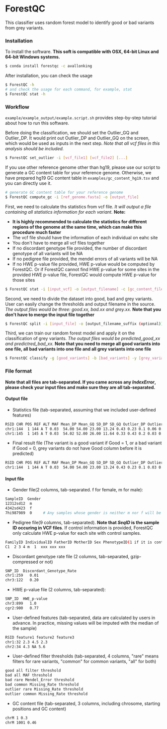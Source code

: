 # ForestQC

This classifier uses random forest model to identify good or bad variants from grey variants.

### Installation
To install the software. **This soft is compatible with OSX, 64-bit Linux and 64-bit Windows systems.**
```sh
$ conda install forestqc -c avallonking
```

After installation, you can check the usage 
```sh
$ ForestQC -h
# and check the usage for each command, for example, stat
$ ForestQC stat -h
```

### Workflow
```example/example_output/example.script.sh``` provides step-by-step tutorial about how to run this software.

Before doing the classification, we should set the Outlier_GQ and Outlier_DP. It would print out Outlier_DP and Outlier_GQ on the screen, which would be used as inputs in the next step. *Note that all vcf files in this analysis should be included.*
```sh
$ ForestQC set_outlier -i [vcf_file1] [vcf_file2] [...]
```

If you use other reference genome other than hg19, please use our script to generate a GC content table for your reference genome. Otherwise, we have prepared hg19 GC content table in ```examples/gc_content_hg19.tsv``` and you can directly use it.
```sh
# generate GC content table for your reference genome
$ ForestQC compute_gc -i [ref_genome.fasta] -o [output_file]
```

First, we need to calculate ths statistics from vcf file. *It will output a file containing all statistics information for each variant.* **Note:**
 - **It is highly recommended to calculate the statistics for different regions of the genome at the same time, which can make this procedure much faster**
 - The vcf file should have the information of each individual on eahc site
 - You don't have to merge all vcf files together
 - If no discordant genotype file provided, the number of discordant genotype of all variants will be NA
 - If no pedigree file provided, the mendel errors of all variants will be NA
 - If no HWE p-value file provided, HWE p-value would be computed by ForestQC. Or if ForestQC cannot find HWE p-value for some sites in the provided HWE p-value file, ForestQC would compute HWE p-value for those sites

```sh
$ ForestQC stat -i [input_vcf] -o [output_filename] -c [gc_content_file] -g [gender_file(optional)] -p [ped_file (optional)] -d [discordant_genotype_file (optional)] -w [hwe_file(optional)] --gq [Outlier_GQ] --dp [Outlier_DP] -af [user_defined_features_file (optional)]
```

Second, we need to divide the dataset into good, bad and grey variants. User can easily change the thresholds and output filename in the source. *The output files would be three: good.xx, bad.xx and grey.xx.* **Note that you don't have to merge the input file together**

```sh
$ ForestQC split -i [input_file] -o [output_filename_suffix (optional)] -t [user_defined_threshold_file (optional)] -af [user_defined_features_names (if user-defined features added in last step, this is required)]
```

Third, we can train our random forest model and apply it on the classification of grey variants. *The output files would be predicted_good_xx and predictred_bad_xx.* **Note that you need to merge all good variants into one file, all bad variants into one file and all grey variants into one file**

```sh
$ ForestQC classify -g [good_variants] -b [bad_variants] -y [grey_variants] -o [output_filename_suffix (optional)] -af [user_defined_features_names (optional)]
```

### File format
**Note that all files are tab-separated. If you came across any *IndexError*, please check your input files and make sure they are all tab-separated.**
#### Output file
 - Statistics file (tab-separated, assuming that we included user-defined features)
```sh
RSID CHR POS REF ALT MAF Mean_DP Mean_GQ SD_DP SD_GQ Outlier_DP Outlier_GQ Discordant_Geno Mendel_Error Missing_Rate HWE ABHet ABHom GC user-defined_feature1 user-defined_feature2
chr1:144  1 144 A T 0.03  54.00 54.00 23.00 13.24 0.43 0.23 0.1 0.06 0.01 1.0 0.45 0.99 0.435 2.0 4.3
chr1:145  1 145 A T 0.03  54.02 52.00 26.00 11.64 0.33 0.43 0.2 0.03 0.03 1.0 0.49 0.98 0.435 NA 4.3
```

 - Final result file (The variant is a good variant if Good = 1, or a bad variant if Good = 0, grey variants do not have Good column before it is predicted)
```sh
RSID CHR POS REF ALT MAF Mean_DP Mean_GQ SD_DP SD_GQ Outlier_DP Outlier_GQ Discordant_Geno Mendel_Error Missing_Rate HWE ABHet ABHom GC user-defined_feature1 user-defined_feature2 Good
chr1:144  1 144 A T 0.03  54.00 54.00 23.00 13.24 0.43 0.23 0.1 0.03 0.01 1.0 0.45 0.99 0.435 2.0 4.3 1
```
 
#### Input file
 - Gender file(2 columns, tab-separated. f for female, m for male):
```sh
SampleID  Gender
12312sd12  m
4342sd423  f
7hi987989  0     # Any samples whose gender is neither m nor f will be ignored
```

 - Pedigree file(9 columns, tab-separated). **Note that *SeqID* is the sample ID occuring in VCF files**. If control information is provided, ForestQC only calculate HWE p-value for each site with control samples.
```sh
FamilyID IndividualID FatherID MotherID Sex PhenotypeID(1 if it is control) DBPID SamID SeqID
C1  2 3 4 m  1  xxx xxx xxx
```

 - Discordant genotype rate file (2 columns, tab-separated, gzip-compressed or not)
```sh
SNP_ID  Discordant_Genotype_Rate
chr1:259   0.01
chr3:122   0.20
```

 - HWE p-value file (2 columns, tab-separated):
```sh
SNP_ID  HWE_p-value
chr3:899   1.0
cgr2:900   0.77
```

- User-defined features (tab-separated, data are calculated by users in advance. In practice, missing values will be imputed with the median of the sample)
```sh
RSID feature1 feature2 feature3
chr1:32 2.3 4.5 2.3
chr2:34 4.3 NA 5.6
```

- User-defined filter thresholds (tab-separated, 4 columns, "rare" means filters for rare variants, "common" for common variants, "all" for both)
```sh
good all filter threshold
bad all MAF threshold
bad rare Mendel_Error threshold
bad common Missing_Rate threshold
outlier rare Missing_Rate threshold
outlier common Missing_Rate threshold
```

- GC content file (tab-separated, 3 columns, including chrosome, starting positions and GC content)
```sh
chrM 1 0.3
chrM 1001 0.46
```
  
<!--
# Sample-level QC

This approach can detect samples with abnormal mean and standard deviation of sequencing depth, basd on the linear relationship between them. It can also find sample with extreme value of ABHet (0.4 <= ABHet <= 0.6 is consider as normal in default).

### Requirements
 - Software: python > 3.3, R >= 3.3.0
 - Packages(python): pandas, numpy
 - Packages(R): car, data.table

To install python packages:
```sh
$ pip3 install -r $YOUR_PATH/classifier/requirements.txt
```

To install R packages:
```sh
$ R
>>> install.packages(c("car", "data.table"))
```

### Usage
Sample usage is shown in ```./abnormal_sample_detection/scripts/sample.dp.abhet.stat.sh``` and ```./abnormal_sample_detection/scripts/outlier.detection.sh```. For simple usage, user can directly use these shell script for analysis on Hoffman2, but make sure to change some specific variables for your purpose. *Change the variables in these shell scripts:*
  - ```./abnormal_sample_detection/scripts/sample.dp.abhet.stat.sh```:
    - PATH for Hoffman2 log file (line 3)
    - Job array (line 6)
    - ```$indexfile``` (line 13)
    - ```$dir``` for vcf files (line 14)
    - ```$file_prefix``` for the prefix shared by all vcf files (line 15)
    - ```$outdir``` for the directory to store output files (line 16)
    - ```$depth_stat_script``` for the PATH of '''poolDP.py''' (line 17)
    - ```$abhet_stat_script``` for the PATH of '''calculate_sampleAB.py''' (line 18)
  - ```./abnormal_sample_detection/scripts/outlier.detection.sh```:
    - PATH for Hoffman2 log file (line 3)
    - ```$outdir``` for output directory
    - ```$dp_file_list``` and ```$abhet_file_list``` for the file list of all intermediate output files (line 10 and 11)
    - ```$find_outlier_abhet_script``` and ```$find_outlier_depth_script``` for the PATH of '''sh find_outlier_abhet.R''' and '''sh find_outlier_dp.R'''

For normal usage, please follow the 2 steps below:
  - Step1: Pool variants depth together into sliding windows of fixed size. And extract allele information from vcf files. **It is better to ignore chromosome X**.
  ```sh
  $ python3 ./abnormal_sample_detection/scripts/poolDP.py [vcf_file] [output_file] [window_size]
  $ python3 ./abnormal_sample_detection/scripts/calculate_sampleAB.py [vcf_file] [output_file]
  ```
  - Step2: Find outlier samples from mean and sd of depth, and ABHet.
  ```sh
  $ Rscript ./abnormal_sample_detection/scripts/find_outlier_dp.R [dp_file_list] [output_file] [png_file]
  $ Rscript ./abnormal_sample_detection/scripts/find_outlier_abhet.R [abhet_file_list] [output_file]
  ```

### Output
It will have temporary output and final output:
 - Temporary output:
   CSV files with depth information and CSV files with alllele counts.
 - Final ouput:
   TSV files with Mean, SD of depth and ABHet for each sample (need to concatenate output from 2 R programs with command paste). And a png file with a linear regression plot of Mean and SD, where outliers are labeled as red points.

### File format
  - file list (files are separated by \n)
  ```sh
  file1
  file2
  file3
  ```

  - depth file (comma separated, region_size is the number of variants in that region):
  ```sh
  ,sample1,sample2,sample3,region_size
  1,34.5,24.1,23.3,2423
  2,13,23,14.4,333
  ```

  - abhet file (comma separated):
  ```sh
  ,sample1,sample2,sample3
  ALT,325,2235,235
  REF,2342,1414,355
  ```

  - final output (tab separated):
  ```sh
           Mean  SD  ABHet
  sample1  24     8   0.4
  sample2  34     2   0.5
  ```
-->
